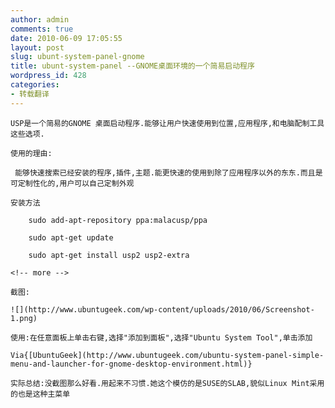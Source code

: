 ```yaml
---
author: admin
comments: true
date: 2010-06-09 17:05:55
layout: post
slug: ubunt-system-panel-gnome
title: ubunt-system-panel --GNOME桌面环境的一个简易启动程序
wordpress_id: 428
categories:
- 转载翻译
---
```


	USP是一个简易的GNOME 桌面启动程序.能够让用户快速使用到位置,应用程序,和电脑配制工具这些选项.

	使用的理由:

	 能够快速搜索已经安装的程序,插件,主题.能更快速的使用到除了应用程序以外的东东.而且是可定制性化的,用户可以自己定制外观

	安装方法

> 
	
> 
> 
		sudo add-apt-repository ppa:malacusp/ppa  
	
> 
> 
	
> 
> 
		sudo apt-get update
	
> 
> 
	
> 
> 
		sudo apt-get install usp2 usp2-extra
	
> 
> 

	<!-- more -->  

	截图:

	![](http://www.ubuntugeek.com/wp-content/uploads/2010/06/Screenshot-1.png)

	使用:在任意面板上单击右键,选择"添加到面板",选择"Ubuntu System Tool",单击添加

	Via{[UbuntuGeek](http://www.ubuntugeek.com/ubuntu-system-panel-simple-menu-and-launcher-for-gnome-desktop-environment.html)}

	实际总结:没截图那么好看.用起来不习惯.她这个模仿的是SUSE的SLAB,貌似Linux Mint采用的也是这种主菜单

